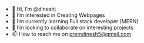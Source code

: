 - 👋 Hi, I’m @dineshj
- 👀 I’m interested in Creating Webpages
- 🌱 I’m currently learning Full stack developer (MERN)
- 💞️ I’m looking to collaborate on interesting projects
- 📫 How to reach me on premdinesh5@gmail.com

<!---
dinesh4rj/dinesh4rj is a ✨ special ✨ repository because its `README.md` (this file) appears on your GitHub profile.
You can click the Preview link to take a look at your changes.
--->
